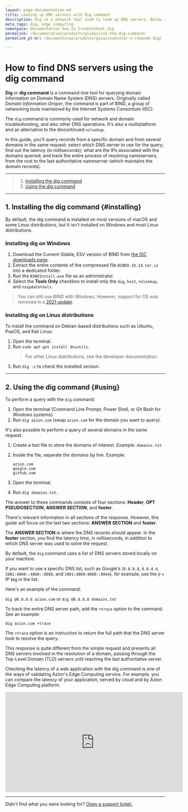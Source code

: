 ```yaml
---
layout: page-documentation-md
title: Looking up DNS servers with Dig command 
description: Dig is a network tool used to look up DNS servers. Below is a step by step guide, depending on the platform you are using...
meta_tags: dig, edge computing
namespace: documentation_how_to_troubleshoot_dig
permalink: /documentation/products/guides/run-the-dig-command/
permalink_pt-br: /documentacao/produtos/guias/executar-o-comando-dig/

---
```


# How to find DNS servers using the dig command

**Dig** or **dig command** is a command-line tool for querying domain information on Domain Name System (DNS) servers. Originally called *Domain Information Groper*, the command is part of BIND, a group of networking tools maintained by the Internet Systems Consortium (ISC).

The `dig` command is commonly used for network and domain troubleshooting, and also other DNS operations. It's also a multiplatform and an alternative to the discontinued `nslookup`.

In this guide, you'll query records from a specific domain and from several domains in the same request; select which DNS server to use for the query; find out the latency (in milliseconds); what are the IPs associated with the domains queried; and track the entire process of resolving nameservers, from the root to the last authoritative nameserver (which maintains the domain records).

---

> 1. [Installing the dig command](#installing)
> 2. [Using the dig command](#using)

---

## 1. Installing the dig command {#installing}

By default, the dig command is installed on most versions of macOS and some Linux distributions, but it isn't installed on Windows and most Linux distributions.

### Installing dig on Windows

1. Download the Current-Stable, ESV version of BIND from [the ISC downloads page](https://www.isc.org/download/).
2. Extract the entire contents of the compressed file `BIND9.18.14.tar.xz` into a dedicated folder.
3. Run the `BINDInstall.exe` file as an administrator.
4. Select the **Tools Only** checkbox to install only the `dig`, `host`, `nslookup`, and `nsupdatetools`.

> You can still use BIND with Windows. However, support for OS was removed in a [2021 update](https://www.isc.org/blogs/bind-update-summer2021/).

### Installing dig on Linux distributions

To install the command on Debian-based distributions such as Ubuntu, PopOS, and Kali Linux:

1. Open the terminal.
2. Run `sudo apt-get install dnsutils`.
   > For other Linux distributions, see the developer documentation.
3. Run `dig -v` to check the installed version.

---

## 2. Using the dig command {#using}

To perform a query with the `dig` command:

1. Open the terminal (Command Line Prompt, Power Shell, or Git Bash for Windows systems).
2. Run `dig azion.com` (swap `azion.com` for the domain you want to query).

It's also possible to perform a query of several domains in the same request:

1. Create a text file to store the domains of interest. Example: `domains.txt`.
2. Inside the file, separate the domains by line. Example:

   ```
   azion.com
   google.com
   github.com
   ```

3. Open the terminal.
4. Run `dig domains.txt`.

The answer to these commands consists of four sections: **Header**, **OPT PSEUDOSECTION**, **ANSWER SECTION**, and **footer**.

There's relevant information in all sections of the response. However, this guide will focus on the last two sections: **ANSWER SECTION** and **footer**.

The **ANSWER SECTION** is where the DNS records should appear. In the **footer** section, you find the latency time, in milliseconds, in addition to which DNS server was used to solve the request.

By default, the `dig` command uses a list of DNS servers stored locally on your machine.

If you want to use a specific DNS list, such as Google's (`8.8.8.8`, `8.8.4.4`, `2001:4860::4860::8888`, and `2001:4860:4860::8844`), for example, use the `@` + IP tag in the list.

Here's an example of the command:

`dig @8.8.8.8 azion.com` or `dig @8.8.8.8 domains.txt`

To track the entire DNS server path, add the `+trace` option to the command. See an example:

`dig azion.com +trace`

The `+trace` option is an instruction to return the full path that the DNS server took to resolve the query.

This response is quite different from the simple request and presents all DNS servers involved in the resolution of a domain, passing through the Top-Level Domain (TLD) servers until reaching the last authoritative server.

Checking the latency of a web application with the dig command is one of the ways of validating Azion's Edge Computing service. For example, you can compare the latency of your application, served by cloud and by Azion Edge Computing platform.

<iframe width="560" height="315" src="https://www.youtube.com/embed/X2Ei0zrZxxk" title="Looking up DNS servers with Dig command YouTube video" frameborder="0" allow="accelerometer; autoplay; clipboard-write; encrypted-media; gyroscope; picture-in-picture; web-share" allowfullscreen></iframe>

---

Didn't find what you were looking for? [Open a support ticket.](https://tickets.azion.com/)               
